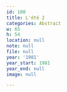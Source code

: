 ```yaml
---
id: 100
title: L'été 2
categories: Abstrait
w: 65
h: 54
location: null
note: null
file: null
year: '1981'
year_start: 1981
year_end: null
image: null

---
```

